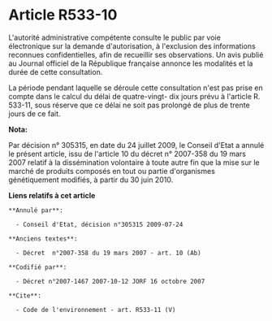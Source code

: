 # Article R533-10

L'autorité administrative compétente consulte le public par voie électronique sur la demande d'autorisation, à l'exclusion
des informations reconnues confidentielles, afin de recueillir ses observations. Un avis publié au Journal officiel de la
République française annonce les modalités et la durée de cette consultation.

La période pendant laquelle se déroule cette consultation n'est pas prise en compte dans le calcul du délai de quatre-vingt-
dix jours prévu à l'article R. 533-11, sous réserve que ce délai ne soit pas prolongé de plus de trente jours de ce fait.

**Nota:**

Par décision n° 305315, en date du 24 juillet 2009, le Conseil d'Etat a annulé le présent article, issu de l'article 10 du
décret n° 2007-358 du 19 mars 2007 relatif à la dissémination volontaire à toute autre fin que la mise sur le marché de
produits composés en tout ou partie d'organismes génétiquement modifiés, à partir du 30 juin 2010.

**Liens relatifs à cet article**

	**Annulé par**:

	  - Conseil d'Etat, décision n°305315 2009-07-24

	**Anciens textes**:

	  - Décret  n°2007-358 du 19 mars 2007 - art. 10 (Ab)

	**Codifié par**:

	  - Décret n°2007-1467 2007-10-12 JORF 16 octobre 2007

	**Cite**:

	  - Code de l'environnement - art. R533-11 (V)
